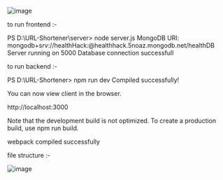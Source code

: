![image](https://github.com/user-attachments/assets/1540583d-ddd0-4067-ab7b-59688d9acac4)


to run frontend :-

PS D:\URL-Shortener\server> node server.js
MongoDB URI: mongodb+srv://healthHack:<password>@healthhack.5noaz.mongodb.net/healthDB
Server running on 5000
Database connection successfull


to run backend :-

PS D:\URL-Shortener> npm run dev
Compiled successfully!

You can now view client in the browser.

  http://localhost:3000

Note that the development build is not optimized.
To create a production build, use npm run build.

webpack compiled successfully

file structure :-

![image](https://github.com/user-attachments/assets/6f2cbcb6-6838-46cc-9503-bd05eebd953e)
